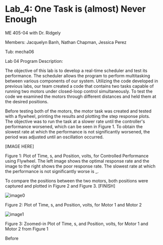 # Lab_4: One Task is (almost) Never Enough

ME 405-04 with Dr. Ridgely

Members: Jacquelyn Banh, Nathan Chapman, Jessica Perez

Tub: mecha06

Lab 04 Program Description:

The objective of this lab is to develop a real-time scheduler and test its performance. The scheduler allows the program to perform multitasking between various components of our system. Utilizing the code developed in previous labs, our team created a code that contains two tasks capable of running two motors under closed-loop control simultaneously. To test the code we examined the motors through different distances and held them at the desired positions. 

Before testing both of the motors, the motor task was created and tested with a flywheel, printing the results and plotting the step response plots. The objective was to run the task at a slower rate until the controller's performance worsened, which can be seen in Figure 1. To obtain the slowest rate at which the performance is not significantly worsened, the period was adjusted until an oscillation occurred. 

[IMAGE HERE]

Figure 1: Plot of Time, s, and Position, volts, for Controlled Performance using Flywheel. The left image shows the optimal response rate and the image to the right shows the poor response rate. The slowest rate at which the performance is not significantly worse is _.  

To compare the positions between the two motors, both positions were captured and plotted in Figure 2 and Figure 3. [FINISH]

![image0](https://github.com/NathanCo2/Lab_4/assets/156122419/4ae39982-bd4c-48e7-91cb-c5445c1f4d76)

Figure 2: Plot of Time, s, and Position, volts, for Motor 1 and Motor 2

![image1](https://github.com/NathanCo2/Lab_4/assets/156122419/ad1a4b9d-0043-488f-a7cb-f872176cb579)

Figure 3: Zoomed-in Plot of Time, s, and Position, volts, for Motor 1 and Motor 2 from Figure 1

Before 

